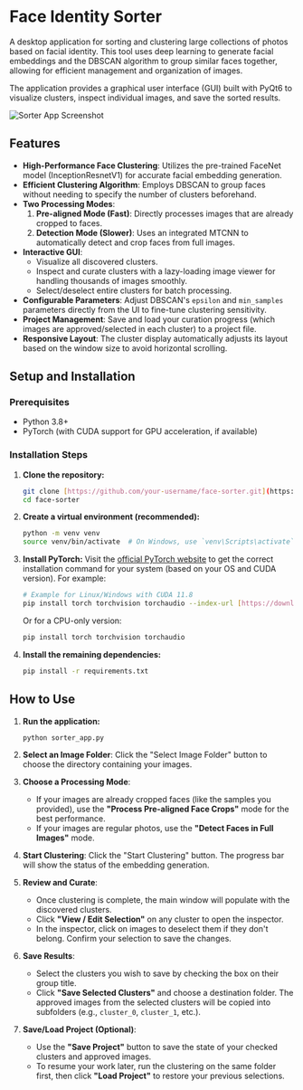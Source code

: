 # Face Identity Sorter

A desktop application for sorting and clustering large collections of photos based on facial identity. This tool uses deep learning to generate facial embeddings and the DBSCAN algorithm to group similar faces together, allowing for efficient management and organization of images.

The application provides a graphical user interface (GUI) built with PyQt6 to visualize clusters, inspect individual images, and save the sorted results.

![Sorter App Screenshot](https://i.imgur.com/example.png)  <!-- You can replace this with a real screenshot URL later -->

## Features

- **High-Performance Face Clustering**: Utilizes the pre-trained FaceNet model (InceptionResnetV1) for accurate facial embedding generation.
- **Efficient Clustering Algorithm**: Employs DBSCAN to group faces without needing to specify the number of clusters beforehand.
- **Two Processing Modes**:
    1.  **Pre-aligned Mode (Fast)**: Directly processes images that are already cropped to faces.
    2.  **Detection Mode (Slower)**: Uses an integrated MTCNN to automatically detect and crop faces from full images.
- **Interactive GUI**:
    - Visualize all discovered clusters.
    - Inspect and curate clusters with a lazy-loading image viewer for handling thousands of images smoothly.
    - Select/deselect entire clusters for batch processing.
- **Configurable Parameters**: Adjust DBSCAN's `epsilon` and `min_samples` parameters directly from the UI to fine-tune clustering sensitivity.
- **Project Management**: Save and load your curation progress (which images are approved/selected in each cluster) to a project file.
- **Responsive Layout**: The cluster display automatically adjusts its layout based on the window size to avoid horizontal scrolling.

## Setup and Installation

### Prerequisites

- Python 3.8+
- PyTorch (with CUDA support for GPU acceleration, if available)

### Installation Steps

1.  **Clone the repository:**
    ```bash
    git clone [https://github.com/your-username/face-sorter.git](https://github.com/your-username/face-sorter.git)
    cd face-sorter
    ```

2.  **Create a virtual environment (recommended):**
    ```bash
    python -m venv venv
    source venv/bin/activate  # On Windows, use `venv\Scripts\activate`
    ```

3.  **Install PyTorch:**
    Visit the [official PyTorch website](https://pytorch.org/get-started/locally/) to get the correct installation command for your system (based on your OS and CUDA version). For example:
    ```bash
    # Example for Linux/Windows with CUDA 11.8
    pip install torch torchvision torchaudio --index-url [https://download.pytorch.org/whl/cu118](https://download.pytorch.org/whl/cu118)
    ```
    Or for a CPU-only version:
    ```bash
    pip install torch torchvision torchaudio
    ```

4.  **Install the remaining dependencies:**
    ```bash
    pip install -r requirements.txt
    ```

## How to Use

1.  **Run the application:**
    ```bash
    python sorter_app.py
    ```

2.  **Select an Image Folder**: Click the "Select Image Folder" button to choose the directory containing your images.

3.  **Choose a Processing Mode**:
    - If your images are already cropped faces (like the samples you provided), use the **"Process Pre-aligned Face Crops"** mode for the best performance.
    - If your images are regular photos, use the **"Detect Faces in Full Images"** mode.

4.  **Start Clustering**: Click the "Start Clustering" button. The progress bar will show the status of the embedding generation.

5.  **Review and Curate**:
    - Once clustering is complete, the main window will populate with the discovered clusters.
    - Click **"View / Edit Selection"** on any cluster to open the inspector.
    - In the inspector, click on images to deselect them if they don't belong. Confirm your selection to save the changes.

6.  **Save Results**:
    - Select the clusters you wish to save by checking the box on their group title.
    - Click **"Save Selected Clusters"** and choose a destination folder. The approved images from the selected clusters will be copied into subfolders (e.g., `cluster_0`, `cluster_1`, etc.).

7.  **Save/Load Project (Optional)**:
    - Use the **"Save Project"** button to save the state of your checked clusters and approved images.
    - To resume your work later, run the clustering on the same folder first, then click **"Load Project"** to restore your previous selections.
